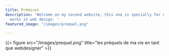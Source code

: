 ```yaml
---
title: Prémices
description: 'Welcome on my second website, this one is specially for me and my futur
  works in web design. '
featured_image: "/images/prequel.png"

---
```

{{< figure src="/images/prequel.png" title="les préquels de ma vie en tant que webdesigner" >}}